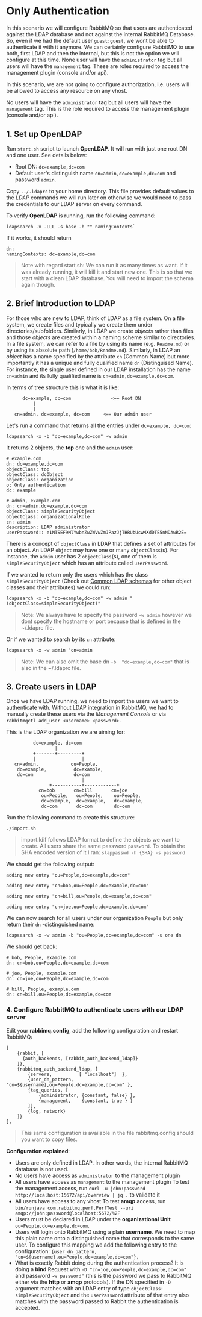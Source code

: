# Only Authentication

In this scenario we will configure RabbitMQ so that users are authenticated against the LDAP database and not against the internal RabbitMQ Database. So, even if we had the default user `guest:guest`, we wont be able to authenticate it with it anymore. We can certainly configure RabbitMQ to use both, first LDAP and then the internal, but this is not the option we will configure at this time.
None user will have the `administrator` tag but all users will have the `management` tag. These are roles required to access the management plugin (console and/or api).

In this scenario, we are not going to configure authorization, i.e. users will be allowed to access any resource on any vhost.

No users will have the `administrator` tag but all users will have the `management` tag. This is the role required to access the management plugin (console and/or api).

## 1. Set up OpenLDAP

Run `start.sh` script to launch **OpenLDAP**. It will run with just one root DN and one user. See details below:
  - Root DN: `dc=example,dc=com`
  - Default user's distinguish name `cn=admin,dc=example,dc=com` and password `admin`.

Copy `../.ldaprc` to your home directory. This file provides default values to the *LDAP* commands we will run later on otherwise we would need to pass the credentials to our LDAP server on every command.

To verify **OpenLDAP** is running, run the following command:  
```
ldapsearch -x -LLL -s base -b "" namingContexts`
```

If it works, it should return
```
dn:
namingContexts: dc=example,dc=com
```

> Note with regard start.sh: We can run it as many times as want. If it was already running, it will kill it and start new one. This is so that we start with a clean LDAP database. You will need to import the schema again though.

## 2. Brief Introduction to LDAP

For those who are new to LDAP, think of LDAP as a file system. On a file system, we create files and typically we create them under directories/subfolders. Similarly, in LDAP we create *objects* rather than files and those *objects* are created within a naming scheme similar to directories. In a file system, we can refer to a file by using its name (e.g. `Readme.md`) or by using its absolute path (`/home/bob/Readme.md`). Similarly, in LDAP an *object* has a name specified by the attribute `cn` (Common Name) but more importantly it has a unique and fully qualified name `dn` (Distinguised Name). For instance, the single user defined in our LDAP installation has the name `cn=admin` and its fully qualified name is `cn=admin,dc=example,dc=com`.

In terms of tree structure this is what it is like:
```
      dc=example, dc=com               <== Root DN
          |
          |
   cn=admin, dc=example, dc=com     <== Our admin user
```

Let's run a command that returns all the entries under `dc=example, dc=com`:   
```
ldapsearch -x -b "dc=example,dc=com" -w admin
```

It returns 2 objects, the **top** one and the `admin` user:
```
# example.com
dn: dc=example,dc=com
objectClass: top
objectClass: dcObject
objectClass: organization
o: Only authentication
dc: example

# admin, example.com
dn: cn=admin,dc=example,dc=com
objectClass: simpleSecurityObject
objectClass: organizationalRole
cn: admin
description: LDAP administrator
userPassword:: e1NTSEF9MlYwbnZwZWVwZmJPazJjTHRUbUcwMXdDTE5nNDAwR2E=
```

There is a concept of `objectClass` in LDAP that defines a set of attributes for an object. An LDAP  `object` may have one or many `objectClass`(s). For instance, the `admin` user has 2 `objectClass`(s), one of them is `simpleSecurityObject` which has an attribute called `userPassword`.

If we wanted to return only the users which has the class `simpleSecurityObject` (Check out [Common LDAP schemas](https://oav.net/mirrors/LDAP-ObjectClasses.html) for other object classes and their attributes) we could run:
```
ldapsearch -x -b "dc=example,dc=com" -w admin "(objectClass=simpleSecurityObject)"
```

> Note: We always have to specify the password `-w admin` however we dont specify the hostname or port because that is defined in the ~/.ldaprc file.

Or if we wanted to search by its `cn` attribute:  
```
ldapsearch -x -w admin "cn=admin
```

> Note: We can also omit the base dn `-b  "dc=example,dc=com"` that is also in the  ~/.ldaprc file.

## 3. Create users in LDAP

Once we have LDAP running, we need to import the users we want to authenticate with. Without LDAP integration in RabbitMQ, we had to manually create these users via the *Management Console* or via `rabbitmqctl add_user <username> <password>`.

This is the LDAP organization we are aiming for:
```
          dc=example, dc=com
                  |
          +-------+---------+
          |                 |
   cn=admin,            ou=People,
    dc=example,          dc=example,
    dc=com               dc=com
                            |
                +-----------+------------+
            cn=bob       cn=bill       cn=joe
             ou=People,   ou=People,    ou=People,
             dc=example,  dc=example,   dc=example,
             dc=com       dc=com        dc=com
```

Run the following command to create this structure:
```
./import.sh
```

> import.ldif follows LDAP format to define the objects we want to create.
> All users share the same password `password`. To obtain the SHA encoded version of it I ran: `slappasswd -h {SHA} -s password`

We should get the following output:
```
adding new entry "ou=People,dc=example,dc=com"

adding new entry "cn=bob,ou=People,dc=example,dc=com"

adding new entry "cn=bill,ou=People,dc=example,dc=com"

adding new entry "cn=joe,ou=People,dc=example,dc=com"
```

We can now search for all users under our organization `People` but only return their `dn` -distinguished name:  
```
ldapsearch -x -w admin -b "ou=People,dc=example,dc=com" -s one dn
```

We should get back:
```
# bob, People, example.com
dn: cn=bob,ou=People,dc=example,dc=com

# joe, People, example.com
dn: cn=joe,ou=People,dc=example,dc=com

# bill, People, example.com
dn: cn=bill,ou=People,dc=example,dc=com
```

### 4. Configure RabbitMQ to authenticate users with our LDAP server

Edit your **rabbimq.config**, add the following configuration and restart RabbitMQ:
```
[
    {rabbit, [
      {auth_backends, [rabbit_auth_backend_ldap]}
    ]},
    {rabbitmq_auth_backend_ldap, [
        {servers,          [ "localhost"]  },
        {user_dn_pattern,  "cn=${username},ou=People,dc=example,dc=com" },
        {tag_queries, [
            {administrator, {constant, false} },
            {management,    {constant, true } }
        ]},
        {log, network}
    ]}
].
```
> This same configuration is available in the file rabbitmq.config should you want to copy files.

**Configuration explained**:

- Users are only defined in LDAP. In other words, the internal RabbitMQ database is not used.
- No users have access as `administrator` to the management plugin
- All users have access as `management` to the management plugin
  To test the management access, run `curl -u john:password http://localhost:15672/api/overview | jq .` to validate it
- All users have access to any vhost
  To test **amqp** access, run `bin/runjava com.rabbitmq.perf.PerfTest --uri amqp://john:password@localhost:5672/%2F`
- Users must be declared in LDAP under the **organizational Unit** `ou=People,dc=example,dc=com`.
- Users will login onto RabbitMQ using a plain **username**. We need to map this plain name onto a distinguished name that corresponds to the same user.
  To configure this mapping we add the following entry to the configuration: `{user_dn_pattern, "cn=${username},ou=People,dc=example,dc=com"},`
- What is exactly Rabbit doing during the authentication process? It is doing a **bind** Request with `-D "cn=joe,ou=People,dc=example,dc=com"` and password `-w password"` (this is the password we pass to RabbitMQ either via the **http** or **amqp** protocols).  If the DN specified in `-D` argument matches with an LDAP entry of type `objectClass: simpleSecurityObject` and the `userPassword` attribute of that entry also matches with the password passed to Rabbit the authentication is accepted.
